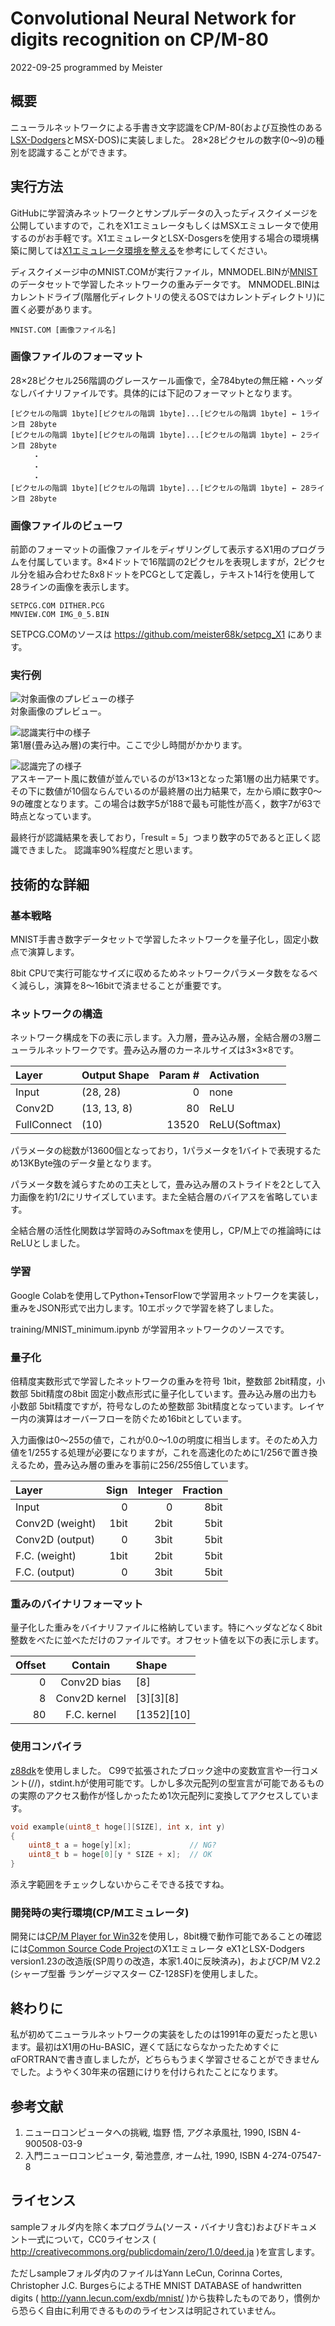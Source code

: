 # Convolutional Neural Network for digits recognition on CP/M-80

2022-09-25 programmed by Meister

## 概要

ニューラルネットワークによる手書き文字認識をCP/M-80(および互換性のある[LSX-Dodgers](https://github.com/tablacus/LSX-Dodgers)とMSX-DOS)に実装しました。
28×28ピクセルの数字(0～9)の種別を認識することができます。

## 実行方法

GitHubに学習済みネットワークとサンプルデータの入ったディスクイメージを公開していますので，これをX1エミュレータもしくはMSXエミュレータで使用するのがお手軽です。X1エミュレータとLSX-Dosgersを使用する場合の環境構築に関しては[X1エミュレータ環境を整える](https://note.com/medamap/n/n4146227b2f9e#f48345ad-3176-4102-9af4-d9866683de98)を参考にしてください。

ディスクイメージ中のMNIST.COMが実行ファイル，MNMODEL.BINが[MNIST](http://yann.lecun.com/exdb/mnist/)のデータセットで学習したネットワークの重みデータです。
MNMODEL.BINはカレントドライブ(階層化ディレクトリの使えるOSではカレントディレクトリ)に置く必要があります。

```
MNIST.COM [画像ファイル名]
```

### 画像ファイルのフォーマット

28×28ピクセル256階調のグレースケール画像で，全784byteの無圧縮・ヘッダなしバイナリファイルです。具体的には下記のフォーマットとなります。

```
[ピクセルの階調 1byte][ピクセルの階調 1byte]...[ピクセルの階調 1byte] ← 1ライン目 28byte
[ピクセルの階調 1byte][ピクセルの階調 1byte]...[ピクセルの階調 1byte] ← 2ライン目 28byte
     ・
     ・
     ・
[ピクセルの階調 1byte][ピクセルの階調 1byte]...[ピクセルの階調 1byte] ← 28ライン目 28byte
```

### 画像ファイルのビューワ

前節のフォーマットの画像ファイルをディザリングして表示するX1用のプログラムを付属しています。8×4ドットで16階調の2ピクセルを表現しますが，2ピクセル分を組み合わせた8x8ドットをPCGとして定義し，テキスト14行を使用して28ラインの画像を表示します。

```
SETPCG.COM DITHER.PCG
MNVIEW.COM IMG_0_5.BIN
```

SETPCG.COMのソースは https://github.com/meister68k/setpcg_X1 にあります。

### 実行例

![対象画像のプレビューの様子](screen_shot_1.png)  
対象画像のプレビュー。  

![認識実行中の様子](screen_shot_2.png)  
第1層(畳み込み層)の実行中。ここで少し時間がかかります。

![認識完了の様子](screen_shot_3.png)  
アスキーアート風に数値が並んでいるのが13×13となった第1層の出力結果です。
その下に数値が10個ならんでいるのが最終層の出力結果で，左から順に数字0～9の確度となります。この場合は数字5が188で最も可能性が高く，数字7が63で時点となっています。

最終行が認識結果を表しており，「result = 5」つまり数字の5であると正しく認識できました。
認識率90%程度だと思います。

## 技術的な詳細

### 基本戦略

MNIST手書き数字データセットで学習したネットワークを量子化し，固定小数点で演算します。

8bit CPUで実行可能なサイズに収めるためネットワークパラメータ数をなるべく減らし，演算を8～16bitで済ませることが重要です。

### ネットワークの構造

ネットワーク構成を下の表に示します。入力層，畳み込み層，全結合層の3層ニューラルネットワークです。畳み込み層のカーネルサイズは3×3×8です。

| Layer       | Output Shape | Param # | Activation    |
|:------------|:-------------|--------:|:--------------|
| Input       | (28, 28)     | 0       | none          |
| Conv2D      | (13, 13, 8)  | 80      | ReLU          |
| FullConnect | (10)         | 13520   | ReLU(Softmax) |

パラメータの総数が13600個となっており，1パラメータを1バイトで表現するため13KByte強のデータ量となります。

パラメータ数を減らすための工夫として，畳み込み層のストライドを2として入力画像を約1/2にリサイズしています。また全結合層のバイアスを省略しています。

全結合層の活性化関数は学習時のみSoftmaxを使用し，CP/M上での推論時にはReLUとしました。

### 学習

Google Colabを使用してPython+TensorFlowで学習用ネットワークを実装し，重みをJSON形式で出力します。10エポックで学習を終了しました。

training/MNIST_minimum.ipynb が学習用ネットワークのソースです。

### 量子化

倍精度実数形式で学習したネットワークの重みを符号 1bit，整数部 2bit精度，小数部 5bit精度の8bit 固定小数点形式に量子化しています。畳み込み層の出力も小数部 5bit精度ですが，符号なしのため整数部 3bit精度となっています。レイヤー内の演算はオーバーフローを防ぐため16bitとしています。

入力画像は0～255の値で，これが0.0～1.0の明度に相当します。そのため入力値を1/255する処理が必要になりますが，これを高速化のために1/256で置き換えるため，畳み込み層の重みを事前に256/255倍しています。

| Layer           | Sign | Integer | Fraction |
|:----------------|-----:|--------:|---------:|
| Input           | 0    | 0       | 8bit     |
| Conv2D (weight) | 1bit | 2bit    | 5bit     |
| Conv2D (output) | 0    | 3bit    | 5bit     |
| F.C. (weight)   | 1bit | 2bit    | 5bit     |
| F.C. (output)   | 0    | 3bit    | 5bit     |

### 重みのバイナリフォーマット

量子化した重みをバイナリファイルに格納しています。特にヘッダなどなく8bit整数をべたに並べただけのファイルです。オフセット値を以下の表に示します。

| Offset | Contain       | Shape      |
|-------:|:-------------:|:-----------|
| 0      | Conv2D bias   | [8]        |
| 8      | Conv2D kernel | [3][3][8]  |
| 80     | F.C. kernel   | [1352][10] |

### 使用コンパイラ

[z88dk](https://z88dk.org)を使用しました。
C99で拡張されたブロック途中の変数宣言や一行コメント(//)，stdint.hが使用可能です。しかし多次元配列の型宣言が可能であるものの実際のアクセス動作が怪しかったため1次元配列に変換してアクセスしています。

```C
void example(uint8_t hoge[][SIZE], int x, int y)
{
    uint8_t a = hoge[y][x];             // NG?
    uint8_t b = hoge[0][y * SIZE + x];  // OK
}
```

添え字範囲をチェックしないからこそできる技ですね。

### 開発時の実行環境(CP/Mエミュレータ)

開発には[CP/M Player for Win32](http://takeda-toshiya.my.coocan.jp/cpm/index.html)を使用し，8bit機で動作可能であることの確認には[Common Source Code Project](http://takeda-toshiya.my.coocan.jp/)のX1エミュレータ eX1とLSX-Dodgers version1.23の改造版(SP周りの改造，本家1.40に反映済み)，およびCP/M V2.2 (シャープ型番 ランゲージマスター CZ-128SF)を使用しました。

## 終わりに

私が初めてニューラルネットワークの実装をしたのは1991年の夏だったと思います。最初はX1用のHu-BASIC，遅くて話にならなかったためすぐにαFORTRANで書き直しましたが，どちらもうまく学習させることができませんでした。ようやく30年来の宿題にけりを付けられたことになります。

## 参考文献

1. ニューロコンピュータへの挑戦, 塩野 悟, アグネ承風社, 1990, ISBN 4-900508-03-9
2. 入門ニューロコンピュータ, 菊池豊彦, オーム社, 1990, ISBN 4-274-07547-8

## ライセンス

sampleフォルダ内を除く本プログラム\(ソース・バイナリ含む\)およびドキュメント一式について，CC0ライセンス
\( http://creativecommons.org/publicdomain/zero/1.0/deed.ja \)を宣言します。

ただしsampleフォルダ内のファイルはYann LeCun, Corinna Cortes, Christopher J.C. BurgesらによるTHE MNIST DATABASE of handwritten digits \( http://yann.lecun.com/exdb/mnist/ \)から抜粋したものであり，慣例から恐らく自由に利用できるもののライセンスは明記されていません。
